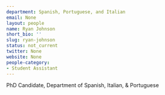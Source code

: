```yaml
---
department: Spanish, Portuguese, and Italian
email: None
layout: people
name: Ryan Johnson
short_bio: ''
slug: ryan-johnson
status: not_current
twitter: None
website: None
people-category:
- Student Assistant
---
```


PhD Candidate, Department of Spanish, Italian, & Portuguese
